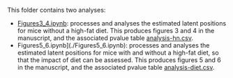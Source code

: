 This folder contains two analyses:

- [Figures3_4.ipynb](./Figures3_4.ipynb): processes and analyses the estimated latent positions for mice without a high-fat diet. This produces figures 3 and 4 in the manuscript, and the associated pvalue table [analysis-hn.csv](https://github.com/neurodata/alzheimers-mouse/blob/main/results/pvalues/analysis-hn.csv).
- Figures5_6.ipynb](./Figures5_6.ipynb): processes and analyses the estimated latent positions for mice with and without a high-fat diet, so that the impact of diet can be assessed. This produces figures 5 and 6 in the manuscript, and the associated pvalue table [analysis-diet.csv](https://github.com/neurodata/alzheimers-mouse/blob/main/results/pvalues/analysis-diet.csv).
